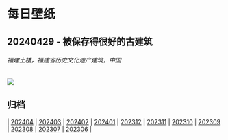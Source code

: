 # 每日壁纸

## 20240429 - 被保存得很好的古建筑

###### 福建土楼，福建省历史文化遗产建筑，中国

![](https://www.bing.com/th?id=OHR.TulouFujian_ZH-CN4287018074_UHD.jpg)

## 归档

| [202404](/202404/README.md)
| [202403](/202403/README.md)
| [202402](/202402/README.md)
| [202401](/202401/README.md)
| [202312](/202312/README.md)
| [202311](/202311/README.md)
| [202310](/202310/README.md)
| [202309](/202309/README.md)
| [202308](/202308/README.md)
| [202307](/202307/README.md)
| [202306](/202306/README.md)
|